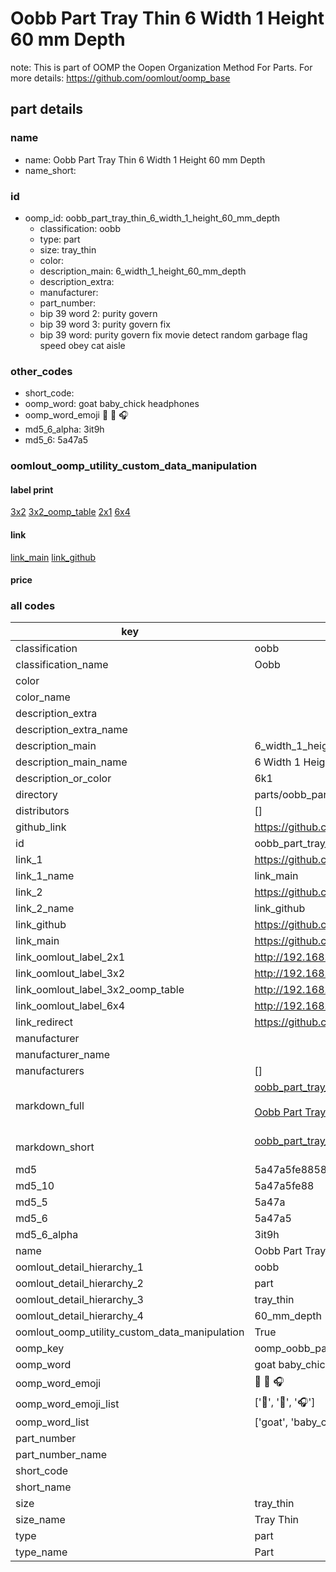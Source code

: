 # Oobb Part Tray Thin 6 Width 1 Height 60 mm Depth  

note: This is part of OOMP the Oopen Organization Method For Parts. For more details: https://github.com/oomlout/oomp_base

##  part details
  







### name
* name: Oobb Part Tray Thin 6 Width 1 Height 60 mm Depth
* name_short: 
### id
* oomp_id: oobb_part_tray_thin_6_width_1_height_60_mm_depth
  * classification: oobb
  * type: part
  * size: tray_thin
  * color: 
  * description_main: 6_width_1_height_60_mm_depth
  * description_extra: 
  * manufacturer: 
  * part_number: 
  * bip 39 word 2: purity govern
  * bip 39 word 3: purity govern fix
  * bip 39 word: purity govern fix movie detect random garbage flag speed obey cat aisle

### other_codes
* short_code: 
* oomp_word: goat baby_chick headphones
* oomp_word_emoji :goat: :baby_chick: :headphones:
* md5_6_alpha: 3it9h
* md5_6: 5a47a5






### oomlout_oomp_utility_custom_data_manipulation
#### label print
[3x2](http://192.168.1.245:1112/?label=oomp%203it9h)
[3x2_oomp_table](http://192.168.1.108:1112/?label=oomp%203it9h)
[2x1](http://192.168.1.242:1112/?label=oomp%203it9h)
[6x4](http://192.168.1.55:1112/?label=oomp%203it9h)    

#### link

[link_main](https://github.com/oomlout/oomlout_oomp_version_1_messy/tree/main/parts/oobb_part_tray_thin_6_width_1_height_60_mm_depth) [link_github](https://github.com/oomlout/oomlout_oomp_version_1_messy/tree/main/parts/oobb_part_tray_thin_6_width_1_height_60_mm_depth)                             

#### price







### all codes 
| key | value |  
| --- | --- |  
| classification | oobb |  
| classification_name | Oobb |  
| color |  |  
| color_name |  |  
| description_extra |  |  
| description_extra_name |  |  
| description_main | 6_width_1_height_60_mm_depth |  
| description_main_name | 6 Width 1 Height 60 mm Depth |  
| description_or_color | 6k1 |  
| directory | parts/oobb_part_tray_thin_6_width_1_height_60_mm_depth |  
| distributors | [] |  
| github_link | https://github.com/oomlout/oomlout_oomp_part_src/tree/main/parts/oobb_part_tray_thin_6_width_1_height_60_mm_depth |  
| id | oobb_part_tray_thin_6_width_1_height_60_mm_depth |  
| link_1 | https://github.com/oomlout/oomlout_oomp_version_1_messy/tree/main/parts/oobb_part_tray_thin_6_width_1_height_60_mm_depth |  
| link_1_name | link_main |  
| link_2 | https://github.com/oomlout/oomlout_oomp_version_1_messy/tree/main/parts/oobb_part_tray_thin_6_width_1_height_60_mm_depth |  
| link_2_name | link_github |  
| link_github | https://github.com/oomlout/oomlout_oomp_version_1_messy/tree/main/parts/oobb_part_tray_thin_6_width_1_height_60_mm_depth |  
| link_main | https://github.com/oomlout/oomlout_oomp_version_1_messy/tree/main/parts/oobb_part_tray_thin_6_width_1_height_60_mm_depth |  
| link_oomlout_label_2x1 | http://192.168.1.242:1112/?label=oomp%203it9h |  
| link_oomlout_label_3x2 | http://192.168.1.245:1112/?label=oomp%203it9h |  
| link_oomlout_label_3x2_oomp_table | http://192.168.1.108:1112/?label=oomp%203it9h |  
| link_oomlout_label_6x4 | http://192.168.1.55:1112/?label=oomp%203it9h |  
| link_redirect | https://github.com/oomlout/oomlout_oomp_version_1_messy/tree/main/parts/oobb_part_tray_thin_6_width_1_height_60_mm_depth |  
| manufacturer |  |  
| manufacturer_name |  |  
| manufacturers | [] |  
| markdown_full | [oobb_part_tray_thin_6_width_1_height_60_mm_depth](none)<br>[](none)<br>[Oobb Part Tray Thin 6 Width 1 Height 60 Mm Depth](none)<br><br> |  
| markdown_short | [oobb_part_tray_thin_6_width_1_height_60_mm_depth](none)<br><br> |  
| md5 | 5a47a5fe88582bf2c69e390eb0194572 |  
| md5_10 | 5a47a5fe88 |  
| md5_5 | 5a47a |  
| md5_6 | 5a47a5 |  
| md5_6_alpha | 3it9h |  
| name | Oobb Part Tray Thin 6 Width 1 Height 60 mm Depth |  
| oomlout_detail_hierarchy_1 | oobb |  
| oomlout_detail_hierarchy_2 | part |  
| oomlout_detail_hierarchy_3 | tray_thin |  
| oomlout_detail_hierarchy_4 | 60_mm_depth |  
| oomlout_oomp_utility_custom_data_manipulation | True |  
| oomp_key | oomp_oobb_part_tray_thin_6_width_1_height_60_mm_depth |  
| oomp_word | goat baby_chick headphones |  
| oomp_word_emoji | :goat: :baby_chick: :headphones: |  
| oomp_word_emoji_list | [':goat:', ':baby_chick:', ':headphones:'] |  
| oomp_word_list | ['goat', 'baby_chick', 'headphones'] |  
| part_number |  |  
| part_number_name |  |  
| short_code |  |  
| short_name |  |  
| size | tray_thin |  
| size_name | Tray Thin |  
| type | part |  
| type_name | Part |  
